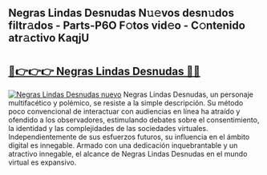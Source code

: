 ## Negras Lindas Desnudas N𝚞𝚎vos desn𝚞dos filtr𝚊dos - Parts-P6O F𝚘tos vid𝚎o - C𝚘ntenido atr𝚊ctivo KaqjU

# <h2><a href="http://mb8n58.tromn.icu/?c=Negras+Lindas+Desnudas">🔗👉👉👉 Negras Lindas Desnudas 🔗🔗</a></h2>

[![Negras Lindas Desnudas nuevo](https://i.imgur.com/pEAQMta.gif)](http://mb8n58.tromn.icu/?c=Negras+Lindas+Desnudas)
Negras Lindas Desnudas, un personaje multifacético y polémico, se resiste a la simple descripción. Su método poco convencional de interactuar con audiencias en línea ha atraído y ofendido a los observadores, estimulando debates sobre el consentimiento, la identidad y las complejidades de las sociedades virtuales. Independientemente de sus esfuerzos futuros, su influencia en el ámbito digital es innegable. Armado con una dedicación inquebrantable y un atractivo innegable, el alcance de Negras Lindas Desnudas en el mundo virtual es expansivo.
